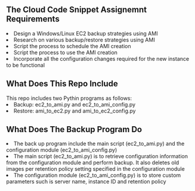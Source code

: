 <h2>The Cloud Code Snippet Assignemnt Requirements</h2> 
<li>Design a Windows/Linux EC2 backup strategies using AMI</li>
<li>Research on various backup/restore strategies using AMI</li>
<li>Script the process to schedule the AMI creation</li>
<li>Script the process to use the AMI creation</li>
<li>Incorporate all the configuration changes required for the new instance to be functional</li>

<h2>What Does This Repo Include</h2>
This repo includes two Pythin programs as follows: 
<li>Backup: ec2_to_ami.py and ec2_to_ami_config.py</li>
<li>Restore: ami_to_ec2.py and ami_to_ec2_config.py</li>

<h2>What Does The Backup Program Do</h2>
<li>The back up program include the main script (ec2_to_ami.py) and the configuration module (ec2_to_ami_config.py)</li>
<li>The main script (ec2_to_ami.py) is to retrieve configuration information from the configuration module and perform backup. It also deletes old images per retention policy setting specified in the configuration module</li>
<li>The configuration module (ec2_to_ami_config.py) is to store custom parameters such is server name, instance ID and retention policy</li>
